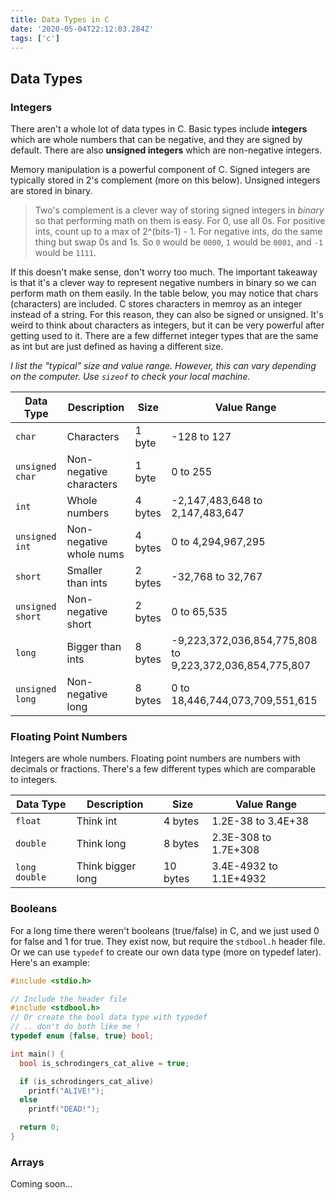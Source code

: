 ```yaml
---
title: Data Types in C
date: '2020-05-04T22:12:03.284Z'
tags: ['c']
---
```


## Data Types

### Integers

There aren't a whole lot of data types in C. Basic types include **integers** which are whole numbers that can be negative, and they are signed by default. There are also **unsigned integers** which are non-negative integers.

Memory manipulation is a powerful component of C. Signed integers are typically stored in 2's complement (more on this below). Unsigned integers are stored in binary.

> Two's complement is a clever way of storing signed integers in _binary_ so that performing math on them is easy.
> For 0, use all 0s. For positive ints, count up to a max of 2^(bits-1) - 1. For negative ints, do the same thing but
> swap 0s and 1s. So `0` would be `0000`, `1` would be `0001`, and `-1` would be `1111`.

If this doesn't make sense, don't worry too much. The important takeaway is that it's a clever way to represent negative numbers in binary so we can perform math on them easily. In the table below, you may notice that chars (characters) are included. C stores characters in memroy as an integer instead of a string. For this reason, they can also be signed or unsigned. It's weird to think about characters as integers, but it can be very powerful after getting used to it. There are a few differnet integer types that are the same as int but are just defined as having a different size.

_I list the "typical" size and value range. However, this can vary depending on the computer. Use `sizeof` to check your local machine._

| Data Type        | Description             | Size    | Value Range                                             |
| ---------------- | ----------------------- | ------- | ------------------------------------------------------- |
| `char`           | Characters              | 1 byte  | -128 to 127                                             |
| `unsigned char`  | Non-negative characters | 1 byte  | 0 to 255                                                |
| `int`            | Whole numbers           | 4 bytes | -2,147,483,648 to 2,147,483,647                         |
| `unsigned int`   | Non-negative whole nums | 4 bytes | 0 to 4,294,967,295                                      |
| `short`          | Smaller than ints       | 2 bytes | -32,768 to 32,767                                       |
| `unsigned short` | Non-negative short      | 2 bytes | 0 to 65,535                                             |
| `long`           | Bigger than ints        | 8 bytes | -9,223,372,036,854,775,808 to 9,223,372,036,854,775,807 |
| `unsigned long`  | Non-negative long       | 8 bytes | 0 to 18,446,744,073,709,551,615                         |

### Floating Point Numbers

Integers are whole numbers. Floating point numbers are numbers with decimals or fractions. There's a few different types which are comparable to integers.

| Data Type     | Description       | Size     | Value Range            |
| ------------- | ----------------- | -------- | ---------------------- |
| `float`       | Think int         | 4 bytes  | 1.2E-38 to 3.4E+38     |
| `double`      | Think long        | 8 bytes  | 2.3E-308 to 1.7E+308   |
| `long double` | Think bigger long | 10 bytes | 3.4E-4932 to 1.1E+4932 |

### Booleans

For a long time there weren't booleans (true/false) in C, and we just used 0 for false and 1 for true. They exist now, but require the `stdbool.h` header file. Or we can use `typedef` to create our own data type (more on typedef later). Here's an example:

```c
#include <stdio.h>

// Include the header file
#include <stdbool.h>
// Or create the bool data type with typedef
// .. don't do both like me !
typedef enum {false, true} bool;

int main() {
  bool is_schrodingers_cat_alive = true;

  if (is_schrodingers_cat_alive)
    printf("ALIVE!");
  else
    printf("DEAD!");

  return 0;
}
```

### Arrays

Coming soon...
